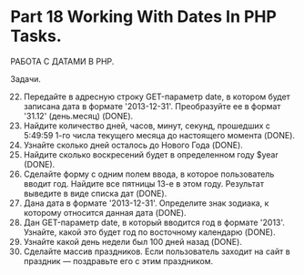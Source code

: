 ﻿# Part 18 Working With Dates In PHP Tasks.

РАБОТА С ДАТАМИ В PHP.

Задачи.

22. Передайте в адресную строку GET-параметр date, в котором будет записана дата в формате '2013-12-31'. Преобразуйте ее в формат '31.12' (день.месяц) (DONE).
23. Найдите количество дней, часов, минут, секунд, прошедших с 5:49:59 1-го числа текущего месяца до настоящего момента (DONE).
24. Узнайте сколько дней осталось до Нового Года (DONE).
25. Найдите сколько воскресений будет в определенном году $year (DONE).
26. Сделайте форму с одним полем ввода, в которое пользователь вводит год. Найдите все пятницы 13-е в этом году. Результат выведите в виде списка дат (DONE).
27. Дана дата в формате '2013-12-31'. Определите знак зодиака, к которому относится данная дата (DONE).
28. Дан GET-параметр date, в который вводится год в формате '2013'. Узнайте, какой это будет год по восточному календарю (DONE).
29. Узнайте какой день недели был 100 дней назад (DONE).
30. Сделайте массив праздников. Если пользователь заходит на сайт в праздник — поздравьте его с этим праздником.



